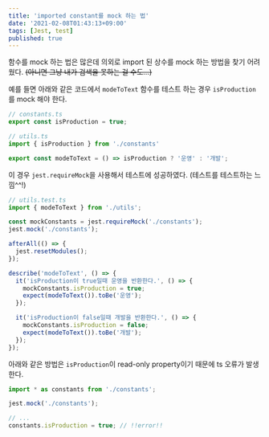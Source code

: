 ```yaml
---
title: 'imported constant를 mock 하는 법'
date: '2021-02-08T01:43:13+09:00'
tags: [Jest, test]
published: true
---
```


함수를 mock 하는 법은 많은데 의외로 import 된 상수를 mock 하는 방법을 찾기 어려웠다.
~~(아니면 그냥 내가 검색을 못하는 걸 수도...)~~

예를 들면 아래와 같은 코드에서 `modeToText` 함수를 테스트 하는 경우 `isProduction`를 mock 해야 한다.

```js
// constants.ts
export const isProduction = true;

// utils.ts
import { isProduction } from './constants'

export const modeToText = () => isProduction ? '운영' : '개발';
```

이 경우 `jest.requireMock`을 사용해서 테스트에 성공하였다. (테스트를 테스트하는 느낌^^!)

```js
// utils.test.ts
import { modeToText } from './utils';

const mockConstants = jest.requireMock('./constants');
jest.mock('./constants');

afterAll(() => {
  jest.resetModules();
});

describe('modeToText', () => {
  it('isProduction이 true일때 운영을 반환한다.', () => {
    mockConstants.isProduction = true;
    expect(modeToText()).toBe('운영');
  });

  it('isProduction이 false일때 개발을 반환한다.', () => {
    mockConstants.isProduction = false;
    expect(modeToText()).toBe('개발');
  });
});
```

아래와 같은 방법은 `isProduction`이 read-only property이기 때문에 ts 오류가 발생한다.

```js
import * as constants from './constants';

jest.mock('./constants');

// ...
constants.isProduction = true; // !!error!!
```

